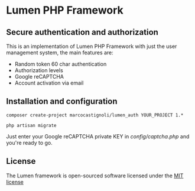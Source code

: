 # Lumen PHP Framework
## Secure authentication and authorization

This is an implementation of Lumen PHP Framework with just the user management system, the main features are:
- Random token 60 char authentication
- Authorization levels
- Google reCAPTCHA
- Account activation via email

## Installation and configuration

```
composer create-project marcocastignoli/lumen_auth YOUR_PROJECT 1.*
```

```
php artisan migrate
```

Just enter your Google reCAPTCHA private KEY in *config/captcha.php* and you're ready to go.

## License

The Lumen framework is open-sourced software licensed under the [MIT license](http://opensource.org/licenses/MIT)
